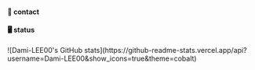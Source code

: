 
<h4>📧 contact</h4>

<h4>🖥️ status</h4>
![Dami-LEE00's GitHub stats](https://github-readme-stats.vercel.app/api?username=Dami-LEE00&show_icons=true&theme=cobalt)
